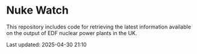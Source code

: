 # Nuke Watch

This repository includes code for retrieving the latest information available on the output of EDF nuclear power plants in the UK.

Last updated: 2025-04-30 21:10